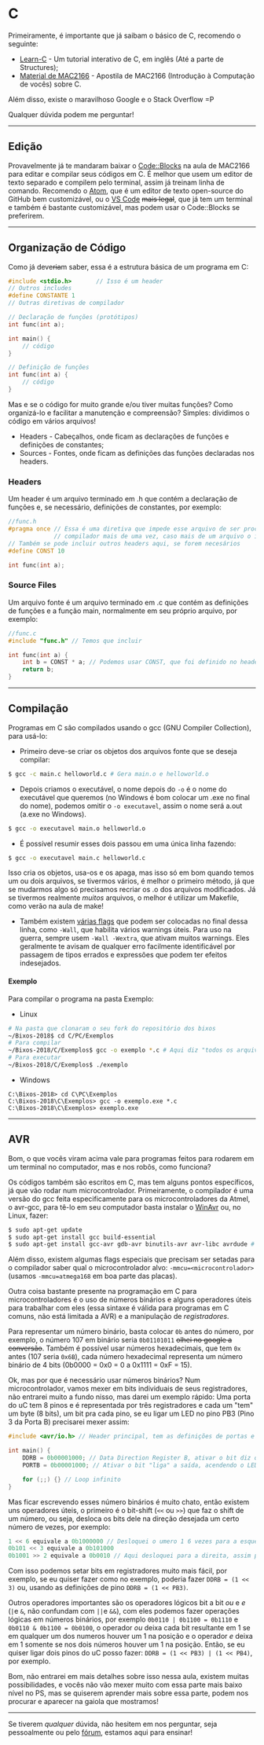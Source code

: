 # C

Primeiramente, é importante que já saibam o básico de C, recomendo o seguinte:
* [Learn-C][learnc] - Um tutorial interativo de C, em inglês (Até a parte de Structures);
* [Material de MAC2166][mac2166] - Apostila de MAC2166 (Introdução à Computação de vocês) sobre C.

Além disso, existe o maravilhoso Google e o Stack Overflow =P

Qualquer dúvida podem me perguntar!

---
## Edição
Provavelmente já te mandaram baixar o [Code::Blocks][codeblocks] na aula de MAC2166
para editar e compilar seus códigos em C. É melhor que usem um editor de texto
separado e compilem pelo terminal, assim já treinam linha de comando.
Recomendo o [Atom][atom], que é um editor de texto open-source do GitHub
bem customizável, ou o [VS Code][vscode] ~~mais legal~~, que já tem um
terminal e também é bastante customizável, mas podem usar o Code::Blocks se preferirem.

---
## Organização de Código
Como já deve~~ria~~m saber, essa é a estrutura básica de um programa em C:
```c
#include <stdio.h>       // Isso é um header
// Outros includes
#define CONSTANTE 1
// Outras diretivas de compilador

// Declaração de funções (protótipos)
int func(int a);

int main() {
	// código
}

// Definição de funções
int func(int a) {
	// código
}
```
Mas e se o código for muito grande e/ou tiver muitas funções?
Como organizá-lo e facilitar a manutenção e compreensão? Simples: dividimos o código em vários arquivos!
* Headers - Cabeçalhos, onde ficam as declarações de funções e definições de constantes;
* Sources - Fontes, onde ficam as definições das funções declaradas nos headers.

### Headers
Um header é um arquivo terminado em .h que contém a declaração de funções e,
se necessário, definições de constantes, por exemplo:
```c
//func.h
#pragma once // Essa é uma diretiva que impede esse arquivo de ser processado pelo
			 // compilador mais de uma vez, caso mais de um arquivo o inclua.
// Também se pode incluir outros headers aqui, se forem necesários
#define CONST 10

int func(int a);

```
### Source Files
Um arquivo fonte é um arquivo terminado em .c que contém as definições de funções e a função main, normalmente em seu próprio arquivo, por exemplo:
```c
//func.c
#include "func.h" // Temos que incluir

int func(int a) {
	int b = CONST * a; // Podemos usar CONST, que foi definido no header incluso
	return b;
}
```
---
## Compilação
Programas em C são compilados usando o gcc (GNU Compiler Collection), para usá-lo:
* Primeiro deve-se criar os objetos dos arquivos fonte que se deseja compilar:
```bash
$ gcc -c main.c helloworld.c # Gera main.o e helloworld.o
```
* Depois criamos o executável, o nome depois do `-o` é o nome do executável que queremos
(no Windows é bom colocar um .exe no final do nome), podemos omitir o `-o executavel`,
assim o nome será a.out (a.exe no Windows).
```bash
$ gcc -o executavel main.o helloworld.o
```
* É possível resumir esses dois passou em uma única linha fazendo:
```bash
$ gcc -o executavel main.c helloworld.c
```
Isso cria os objetos, usa-os e os apaga, mas isso só em bom quando temos um ou dois arquivos,
se tivermos vários, é melhor o primeiro método, já que se mudarmos algo só precisamos recriar os .o
dos arquivos modificados. Já se tivermos realmente *muitos* arquivos, o melhor é utilizar um Makefile,
como verão na aula de make!
* Também existem [várias flags][gcc-flags] que podem ser colocadas no final dessa linha, como `-Wall`,
que habilita vários warnings úteis. Para uso na guerra, sempre usem `-Wall -Wextra`, que ativam muitos
warnings. Eles geralmente te avisam de qualquer erro facilmente identificável por passagem de tipos errados
e expressões que podem ter efeitos indesejados.

#### Exemplo
Para compilar o programa na pasta Exemplo:
* Linux
```bash
# Na pasta que clonaram o seu fork do repositório dos bixos
~/Bixos-2018$ cd C/PC/Exemplos
# Para compilar
~/Bixos-2018/C/Exemplos$ gcc -o exemplo *.c # Aqui diz "todos os arquivos terminados em .c na pasta atual"
# Para executar
~/Bixos-2018/C/Exemplos$ ./exemplo
```
* Windows
```
C:\Bixos-2018> cd C\PC\Exemplos
C:\Bixos-2018\C\Exemplos> gcc -o exemplo.exe *.c
C:\Bixos-2018\C\Exemplos> exemplo.exe
```
---
## AVR
Bom, o que vocês viram acima vale para programas feitos para rodarem em um terminal no computador, mas e nos robôs, como funciona?

Os códigos também são escritos em C, mas tem alguns pontos específicos, já que vão rodar num microcontrolador. Primeiramente, o compilador é uma versão do gcc feita especificamente para os microcontroladores da Atmel, o avr-gcc, para tê-lo em seu computador basta instalar o [WinAvr][win-avr] ou, no Linux, fazer:

```bash
$ sudo apt-get update
$ sudo apt-get install gcc build-essential
$ sudo apt-get install gcc-avr gdb-avr binutils-avr avr-libc avrdude # talvez o nome dos pacotes seja diferente na sua distribuição, mas é bem fácil de achar na internet
```

Além disso, existem algumas flags especiais que precisam ser setadas para o compilador saber qual o microcontrolador alvo: `-mmcu=<microcontrolador>` (usamos `-mmcu=atmega168` em boa parte das placas).

Outra coisa bastante presente na programação em C para microcontroladores é o uso de números binários e alguns operadores úteis para trabalhar com eles (essa sintaxe é válida para programas em C comuns, não está limitada a AVR) e a manipulação de *registradores*.

Para representar um número binário, basta colocar `0b` antes do número, por exemplo, o número 107 em binário seria `0b01101011` ~~olhei no google a conversão~~. Também é possível usar números hexadecimais, que tem `0x` antes (107 seria `0x6B`), cada número hexadecimal representa um número binário de 4 bits (0b0000 = 0x0 = 0 a 0x1111 = 0xF = 15).

Ok, mas por que é necessário usar números binários? Num microcontrolador, vamos mexer em bits individuais de seus registradores, não entrarei muito a fundo nisso, mas darei um exemplo rápido: Uma porta do uC tem 8 pinos e é representada por três registradores e cada um "tem" um byte (8 bits), um bit pra cada pino, se eu ligar um LED no pino PB3 (Pino 3 da Porta B) precisarei mexer assim:

```c
#include <avr/io.h> // Header principal, tem as definições de portas e pinos

int main() {
	DDRB = 0b00001000; // Data Direction Register B, ativar o bit diz que o pino é de saída
	PORTB = 0b00001000; // Ativar o bit "liga" a saída, acendendo o LED

	for (;;) {} // Loop infinito
}
```
Mas ficar escrevendo esses número binários é muito chato, então existem uns operadores úteis, o primeiro é o bit-shift (`<<` ou `>>`) que faz o shift de um número, ou seja, desloca os bits dele na direção desejada um certo número de vezes, por exemplo:
```c
1 << 6 equivale a 0b1000000 // Desloquei o umero 1 6 vezes para a esquerda
0b101 << 3 equivale a 0b101000
0b1001 >> 2 equivale a 0b0010 // Aqui desloquei para a direita, assim perco bits menos significativos
```
Com isso podemos setar bits em registradores muito mais fácil, por exemplo, se eu quiser fazer como no exemplo, poderia fazer `DDRB = (1 << 3)` ou, usando as definições de pino `DDRB = (1 << PB3)`.

Outros operadores importantes são os operadores lógicos bit a bit *ou* e *e* (`|`e `&`, não confundam com `||`e `&&`), com eles podemos fazer operações lógicas em números binários, por exemplo `0b0110 | 0b1100 = 0b1110` e `0b0110 & 0b1100 = 0b0100`, o operador *ou* deixa cada bit resultante em 1 se em qualquer um dos numeros houver um 1 na posição e o operador *e* deixa em 1 somente se nos dois números houver um 1 na posição. Então, se eu quiser ligar dois pinos do uC posso fazer: `DDRB = (1 << PB3) | (1 << PB4)`, por exemplo.

Bom, não entrarei em mais detalhes sobre isso nessa aula, existem muitas possibilidades, e vocês não vão mexer muito com essa parte mais baixo nível no PS, mas se quiserem aprender mais sobre essa parte, podem nos procurar e aparecer na gaiola que mostramos!

---

Se tiverem *qualquer* dúvida, não hesitem em nos perguntar, seja pessoalmente ou pelo [fórum][forum], estamos aqui para ensinar!


[learnc]: http://www.learn-c.org/
[mac2166]: http://www.ime.usp.br/~hitoshi/introducao/
[codeblocks]: http://www.codeblocks.org/
[atom]: https://atom.io/
[vscode]: https://code.visualstudio.com/
[forum]: http://forum.thunderatz.org/
[mingw-down]: http://sourceforge.net/projects/mingw/files/
[mingw-wiki]: http://www.mingw.org/wiki/getting_started
[gcc-flags]: https://gcc.gnu.org/onlinedocs/gcc/Option-Summary.html
[win-avr]: http://winavr.sourceforge.net/index.html
